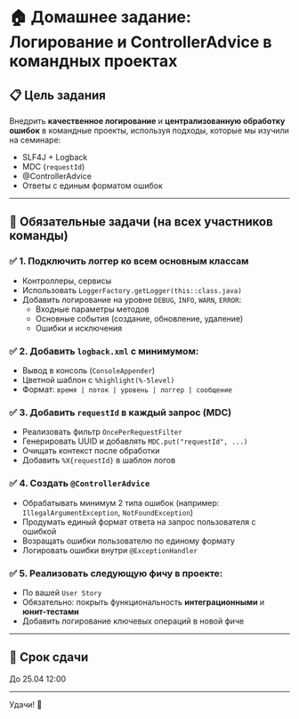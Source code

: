 # 🏠 Домашнее задание: Логирование и ControllerAdvice в командных проектах

## 📋 Цель задания
Внедрить **качественное логирование** и **централизованную обработку ошибок** в командные проекты, используя подходы, которые мы изучили на семинаре:
- SLF4J + Logback
- MDC (`requestId`)
- @ControllerAdvice
- Ответы с единым форматом ошибок

---

## 🧩 Обязательные задачи (на всех участников команды)

### ✅ 1. Подключить логгер ко всем основным классам
- Контроллеры, сервисы
- Использовать `LoggerFactory.getLogger(this::class.java)`
- Добавить логирование на уровне `DEBUG`, `INFO`, `WARN`, `ERROR`:
    - Входные параметры методов
    - Основные события (создание, обновление, удаление)
    - Ошибки и исключения

### ✅ 2. Добавить `logback.xml` с минимумом:
- Вывод в консоль (`ConsoleAppender`)
- Цветной шаблон с `%highlight(%-5level)`
- Формат: `время | поток | уровень | логгер | сообщение`

### ✅ 3. Добавить `requestId` в каждый запрос (MDC)
- Реализовать фильтр `OncePerRequestFilter`
- Генерировать UUID и добавлять `MDC.put("requestId", ...)`
- Очищать контекст после обработки
- Добавить `%X{requestId}` в шаблон логов

### ✅ 4. Создать `@ControllerAdvice`
- Обрабатывать минимум 2 типа ошибок (например: `IllegalArgumentException`, `NotFoundException`)
- Продумать единый формат ответа на запрос пользователя с ошибкой
- Возращать ошибки пользователю по единому формату
- Логировать ошибки внутри `@ExceptionHandler`

### ✅ 5. Реализовать **следующую фичу** в проекте:
- По вашей `User Story`
- Обязательно: покрыть функциональность **интеграционными** и **юнит-тестами** 
- Добавить логирование ключевых операций в новой фиче

---

## 📅 Срок сдачи
До 25.04 12:00

---

Удачи! 🚀

